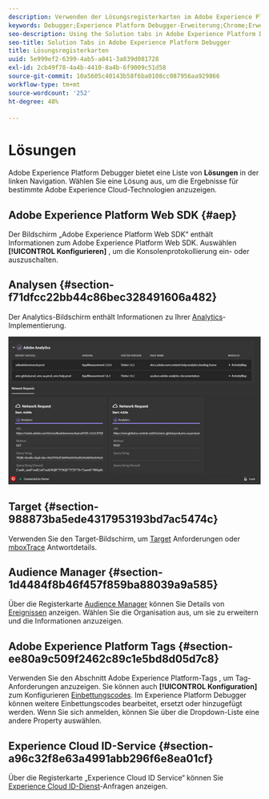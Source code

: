 ```yaml
---
description: Verwenden der Lösungsregisterkarten im Adobe Experience Platform Debugger
keywords: Debugger;Experience Platform Debugger-Erweiterung;Chrome;Erweiterung;Zusammenfassung;clear;Anfragen;Lösungen;Lösung;Informationen;Analytics;Target;Audience Manager;Media Optimizer;AMO;ID-Dienst
seo-description: Using the Solution tabs in Adobe Experience Platform Debugger
seo-title: Solution Tabs in Adobe Experience Platform Debugger
title: Lösungsregisterkarten
uuid: 5e999ef2-6399-4ab5-a841-3a839d081728
exl-id: 2cb49f78-4a4b-4410-8a4b-6f9009c51d58
source-git-commit: 10a5605c40143b58f6ba0108cc087956aa929866
workflow-type: tm+mt
source-wordcount: '252'
ht-degree: 48%

---
```


# Lösungen

Adobe Experience Platform Debugger bietet eine Liste von **Lösungen** in der linken Navigation. Wählen Sie eine Lösung aus, um die Ergebnisse für bestimmte Adobe Experience Cloud-Technologien anzuzeigen.

## Adobe Experience Platform Web SDK {#aep}

Der Bildschirm „Adobe Experience Platform Web SDK“ enthält Informationen zum Adobe Experience Platform Web SDK. Auswählen **[!UICONTROL Konfigurieren]** , um die Konsolenprotokollierung ein- oder auszuschalten.

## Analysen {#section-f71dfcc22bb44c86bec328491606a482}

Der Analytics-Bildschirm enthält Informationen zu Ihrer [Analytics](https://experienceleague.adobe.com/docs/analytics.html?lang=de)-Implementierung.

![](images/analytics.jpg)

## Target {#section-988873ba5ede4317953193bd7ac5474c}

Verwenden Sie den Target-Bildschirm, um [Target](https://docs.adobe.com/content/help/de-DE/experience-cloud/user-guides/home.translate.html) Anforderungen oder [mboxTrace](https://experienceleague.adobe.com/docs/target/using/activities/troubleshoot-activities/content-trouble.html#section_256FCF7C14BB435BA2C68049EF0BA99E) Antwortdetails.

## Audience Manager {#section-1d4484f8b46f457f859ba88039a9a585}

Über die Registerkarte [Audience Manager](https://experienceleague.adobe.com/docs/audience-manager/user-guide/aam-home.html?lang=de) können Sie Details von [Ereignissen](https://experienceleague.adobe.com/docs/audience-manager/user-guide/api-and-sdk-code/dcs/dcs-event-calls/dcs-event-calls.html) anzeigen. Wählen Sie die Organisation aus, um sie zu erweitern und die Informationen anzuzeigen.

## Adobe Experience Platform Tags {#section-ee80a9c509f2462c89c1e5bd8d05d7c8}

Verwenden Sie den Abschnitt Adobe Experience Platform-Tags , um Tag-Anforderungen anzuzeigen. Sie können auch **[!UICONTROL Konfiguration]** zum Konfigurieren [Einbettungscodes](../tags/ui/publishing/environments.md#embed-code). Im Experience Platform Debugger können weitere Einbettungscodes bearbeitet, ersetzt oder hinzugefügt werden. Wenn Sie sich anmelden, können Sie über die Dropdown-Liste eine andere Property auswählen.

## Experience Cloud ID-Service {#section-a96c32f8e63a4991abb296f6e8ea01cf}

Über die Registerkarte „Experience Cloud ID Service“ können Sie [Experience Cloud ID-Dienst](https://experienceleague.adobe.com/docs/id-service/using/home.html?lang=de)-Anfragen anzeigen.
